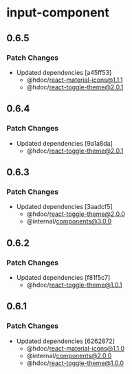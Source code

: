# input-component

## 0.6.5

### Patch Changes

- Updated dependencies [a45ff53]
  - @hdoc/react-material-icons@1.1.1
  - @hdoc/react-toggle-theme@2.0.1

## 0.6.4

### Patch Changes

- Updated dependencies [9a1a8da]
  - @hdoc/react-toggle-theme@2.0.1

## 0.6.3

### Patch Changes

- Updated dependencies [3aadcf5]
  - @hdoc/react-toggle-theme@2.0.0
  - @internal/components@3.0.0

## 0.6.2

### Patch Changes

- Updated dependencies [f81f5c7]
  - @hdoc/react-toggle-theme@1.0.1

## 0.6.1

### Patch Changes

- Updated dependencies [6262872]
  - @hdoc/react-material-icons@1.1.0
  - @internal/components@2.0.0
  - @hdoc/react-toggle-theme@1.0.0
